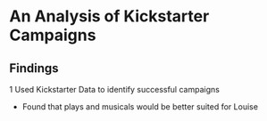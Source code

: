 # An Analysis of Kickstarter Campaigns
## Findings
1 Used Kickstarter Data to identify successful campaigns
* Found that plays and musicals would be better suited for Louise
